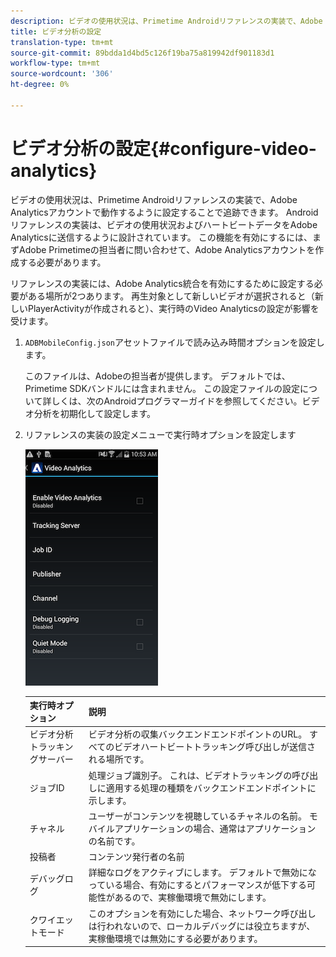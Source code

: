 ```yaml
---
description: ビデオの使用状況は、Primetime Androidリファレンスの実装で、Adobe Analyticsアカウントで動作するように設定することで追跡できます。
title: ビデオ分析の設定
translation-type: tm+mt
source-git-commit: 89bdda1d4bd5c126f19ba75a819942df901183d1
workflow-type: tm+mt
source-wordcount: '306'
ht-degree: 0%

---
```



# ビデオ分析の設定{#configure-video-analytics}

ビデオの使用状況は、Primetime Androidリファレンスの実装で、Adobe Analyticsアカウントで動作するように設定することで追跡できます。 Androidリファレンスの実装は、ビデオの使用状況およびハートビートデータをAdobe Analyticsに送信するように設計されています。 この機能を有効にするには、まずAdobe Primetimeの担当者に問い合わせて、Adobe Analyticsアカウントを作成する必要があります。

リファレンスの実装には、Adobe Analytics統合を有効にするために設定する必要がある場所が2つあります。 再生対象として新しいビデオが選択されると（新しいPlayerActivityが作成されると）、実行時のVideo Analyticsの設定が影響を受けます。

1. `ADBMobileConfig.json`アセットファイルで読み込み時間オプションを設定します。

   このファイルは、Adobeの担当者が提供します。 デフォルトでは、Primetime SDKバンドルには含まれません。 この設定ファイルの設定について詳しくは、次のAndroidプログラマーガイドを参照してください。ビデオ分析を初期化して設定します。
1. リファレンスの実装の設定メニューで実行時オプションを設定します

   ![](assets/img_psdk_ref_impl_va-settings-menu.png)

   | 実行時オプション | 説明 |
   |---|---|
   | ビデオ分析トラッキングサーバー | ビデオ分析の収集バックエンドエンドポイントのURL。 すべてのビデオハートビートトラッキング呼び出しが送信される場所です。 |
   | ジョブID | 処理ジョブ識別子。 これは、ビデオトラッキングの呼び出しに適用する処理の種類をバックエンドエンドポイントに示します。 |
   | チャネル | ユーザーがコンテンツを視聴しているチャネルの名前。 モバイルアプリケーションの場合、通常はアプリケーションの名前です。 |
   | 投稿者 | コンテンツ発行者の名前 |
   | デバッグログ | 詳細なログをアクティブにします。 デフォルトで無効になっている場合、有効にするとパフォーマンスが低下する可能性があるので、実稼働環境で無効にします。 |
   | クワイエットモード | このオプションを有効にした場合、ネットワーク呼び出しは行われないので、ローカルデバッグには役立ちますが、実稼働環境では無効にする必要があります。 |